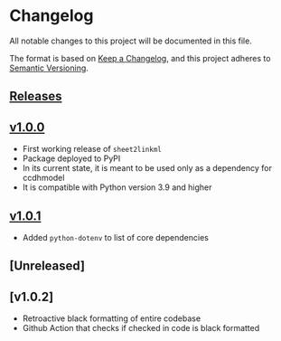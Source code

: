 # Changelog

All notable changes to this project will be documented in this file.

The format is based on [Keep a Changelog](https://keepachangelog.com/en/1.0.0/),
and this project adheres to [Semantic Versioning](https://semver.org/spec/v2.0.0.html).

## [Releases](https://github.com/cancerDHC/sheet2linkml/releases)

## [v1.0.0](https://github.com/cancerDHC/sheet2linkml/releases/tag/v1.0.0)

* First working release of `sheet2linkml`
* Package deployed to PyPI
* In its current state, it is meant to be used only as a dependency for ccdhmodel
* It is compatible with Python version 3.9 and higher


## [v1.0.1](https://github.com/cancerDHC/sheet2linkml/releases/tag/v1.0.1)

* Added `python-dotenv` to list of core dependencies

## [Unreleased]

## [v1.0.2]

* Retroactive black formatting of entire codebase
* Github Action that checks if checked in code is black formatted
